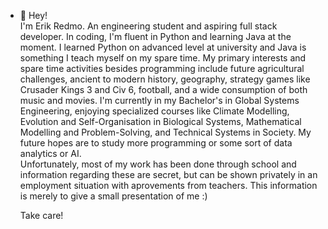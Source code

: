 - 👋 Hey!  
I'm Erik Redmo. An engineering student and aspiring full stack developer. In coding, I'm fluent in Python and learning Java at the moment. I learned Python on advanced level at university and Java is something I teach myself on my spare time. My primary interests and spare time activities besides programming include future agricultural challenges, ancient to modern history, geography, strategy games like Crusader Kings 3 and Civ 6, football, and a wide consumption of both music and movies. I'm currently in my Bachelor's in Global Systems Engineering, enjoying specialized courses like Climate Modelling, Evolution and Self-Organisation in Biological Systems, Mathematical Modelling and Problem-Solving, and Technical Systems in Society. My future hopes are to study more programming or some sort of data analytics or AI.   
Unfortunately, most of my work has been done through school and information regarding these are secret, but can be shown privately in an employment situation with aprovements from teachers. This information is merely to give a small presentation of me :)  
  
  Take care! 







<!---
erikredmo/erikredmo is a ✨ special ✨ repository because its `README.md` (this file) appears on your GitHub profile.
You can click the Preview link to take a look at your changes.
--->

